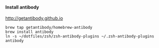 
#### Install antibody
http://getantibody.github.io

```
brew tap getantibody/homebrew-antibody
brew install antibody
ln -s ~/dotfiles/zsh/zsh-antibody-plugins ~/.zsh-antibody-plugins
antibody
```
